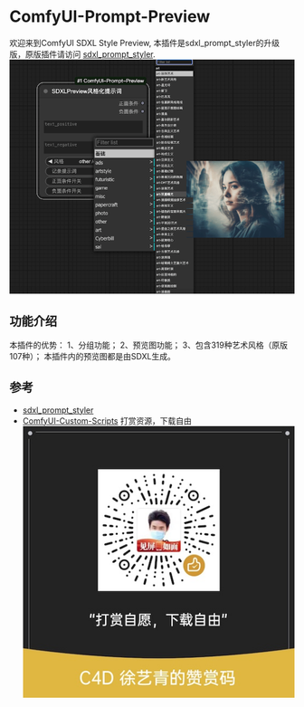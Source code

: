 # ComfyUI-Prompt-Preview
欢迎来到ComfyUI SDXL Style Preview, 本插件是sdxl_prompt_styler的升级版，原版插件请访问 [sdxl_prompt_styler](https://github.com/twri/sdxl_prompt_styler).
![demo](./assets/screen.png)

## 功能介绍
本插件的优势：
1、分组功能；
2、预览图功能；
3、包含319种艺术风格（原版107种）；
本插件内的预览图都是由SDXL生成。


## 参考
- [sdxl_prompt_styler](https://github.com/twri/sdxl_prompt_styler)
- [ComfyUI-Custom-Scripts](https://github.com/pythongosssss/ComfyUI-Custom-Scripts)
打赏资源，下载自由![demo](./assets/赞赏码.JPG)
